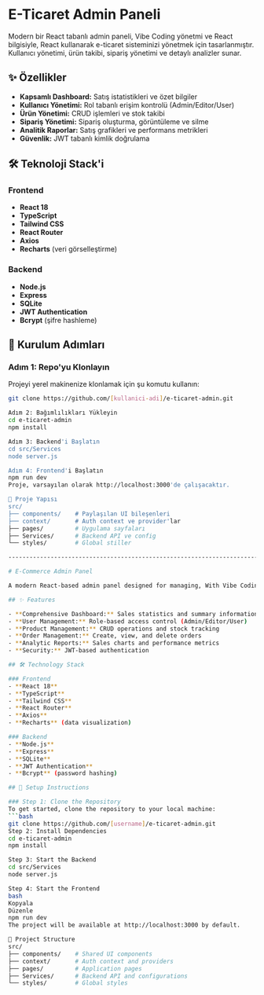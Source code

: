 # E-Ticaret Admin Paneli

Modern bir React tabanlı admin paneli, Vibe Coding yönetmi ve React bilgisiyle, React kullanarak e-ticaret sisteminizi yönetmek için tasarlanmıştır. Kullanıcı yönetimi, ürün takibi, sipariş yönetimi ve detaylı analizler sunar.

## ✨ Özellikler

- **Kapsamlı Dashboard:** Satış istatistikleri ve özet bilgiler
- **Kullanıcı Yönetimi:** Rol tabanlı erişim kontrolü (Admin/Editor/User)
- **Ürün Yönetimi:** CRUD işlemleri ve stok takibi
- **Sipariş Yönetimi:** Sipariş oluşturma, görüntüleme ve silme
- **Analitik Raporlar:** Satış grafikleri ve performans metrikleri
- **Güvenlik:** JWT tabanlı kimlik doğrulama

## 🛠 Teknoloji Stack'i

### Frontend
- **React 18**
- **TypeScript**
- **Tailwind CSS**
- **React Router**
- **Axios**
- **Recharts** (veri görselleştirme)

### Backend
- **Node.js**
- **Express**
- **SQLite**
- **JWT Authentication**
- **Bcrypt** (şifre hashleme)

## 🚀 Kurulum Adımları

### Adım 1: Repo'yu Klonlayın
Projeyi yerel makinenize klonlamak için şu komutu kullanın:
```bash
git clone https://github.com/[kullanici-adi]/e-ticaret-admin.git

Adım 2: Bağımlılıkları Yükleyin
cd e-ticaret-admin
npm install

Adım 3: Backend'i Başlatın
cd src/Services
node server.js

Adım 4: Frontend'i Başlatın
npm run dev
Proje, varsayılan olarak http://localhost:3000'de çalışacaktır.

📂 Proje Yapısı
src/
├── components/    # Paylaşılan UI bileşenleri
├── context/       # Auth context ve provider'lar
├── pages/         # Uygulama sayfaları
├── Services/      # Backend API ve config
└── styles/        # Global stiller

--------------------------------------------------------------------------------------------------------------------------------------------------------------------------------------------------------

# E-Commerce Admin Panel

A modern React-based admin panel designed for managing, With Vibe Coding and React knowledge, using React an e-commerce system. It offers user management, product tracking, order management, and detailed analytics.

## ✨ Features

- **Comprehensive Dashboard:** Sales statistics and summary information
- **User Management:** Role-based access control (Admin/Editor/User)
- **Product Management:** CRUD operations and stock tracking
- **Order Management:** Create, view, and delete orders
- **Analytic Reports:** Sales charts and performance metrics
- **Security:** JWT-based authentication

## 🛠 Technology Stack

### Frontend
- **React 18**
- **TypeScript**
- **Tailwind CSS**
- **React Router**
- **Axios**
- **Recharts** (data visualization)

### Backend
- **Node.js**
- **Express**
- **SQLite**
- **JWT Authentication**
- **Bcrypt** (password hashing)

## 🚀 Setup Instructions

### Step 1: Clone the Repository
To get started, clone the repository to your local machine:
```bash
git clone https://github.com/[username]/e-ticaret-admin.git
Step 2: Install Dependencies
cd e-ticaret-admin
npm install

Step 3: Start the Backend
cd src/Services
node server.js

Step 4: Start the Frontend
bash
Kopyala
Düzenle
npm run dev
The project will be available at http://localhost:3000 by default.

📂 Project Structure
src/
├── components/    # Shared UI components
├── context/       # Auth context and providers
├── pages/         # Application pages
├── Services/      # Backend API and configurations
└── styles/        # Global styles
